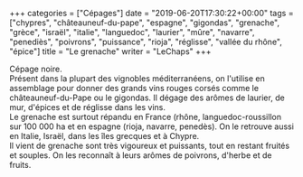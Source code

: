 +++
categories = ["Cépages"]
date = "2019-06-20T17:30:22+00:00"
tags = ["chypres", "châteauneuf-du-pape", "espagne", "gigondas", "grenache", "grèce", "israël", "italie", "languedoc", "laurier", "mûre", "navarre", "penediès", "poivrons", "puissance", "rioja", "réglisse", "vallée du rhône", "épice"] 
title = "Le grenache"
writer = "LeChaps"
+++

Cépage noire.  
Présent dans la plupart des vignobles méditerranéens, on l'utilise en assemblage pour donner des grands vins rouges corsés comme le châteauneuf-du-Pape ou le gigondas. Il dégage des arômes de laurier, de mur, d'épices et de réglisse dans les vins.  
Le grenache est surtout répandu en France (rhône, languedoc-roussillon sur 100 000 ha et en espagne (rioja, navarre, penedès). On le retrouve aussi en Italie, Israël, dans les îles grecques et à Chypre.  
Il vient de grenache sont très vigoureux et puissants, tout en restant fruités et souples. On les reconnaît à leurs arômes de poivrons, d'herbe et de fruits.
